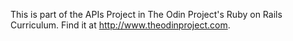 This is part of the APIs Project in The Odin Project's Ruby on Rails Curriculum. Find it at http://www.theodinproject.com.
